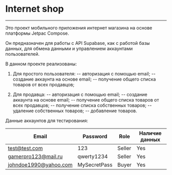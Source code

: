 # Internet shop

___
Это проект мобильного приложения интернет магазина на основе платформы Jetpac Compose.

Он предназначен для работы с API Supabase, как с работой базы данных, для обмена данными и управлением аккаунтами пользователей.

В данном проекте реализованы:

1. Для простого пользователя:
-- авторизация с помощью email;
-- создание аккаунта на основе email;
-- получение общего списка товаров от всех продавцов;

2. Для продавца:
-- авторизация с помощью email;
-- создание аккаунта на основе email;
-- получение общего списка товаров от всех продавцов;
-- получение списка собственных товаров;
-- удаление собственных товаров;
-- добавление товаров.

Данные аккаунтов для тестирования:

| Email | Password | Role | Наличие данных |
|---|---|---|---|
|<test@test.com>|123|Seller|Yes|
|<gamerpro123@mail.ru>|qwerty1234|Seller|Yes|
|<johndoe1990@yahoo.com>|MySecretPass|Buyer|Yes|
